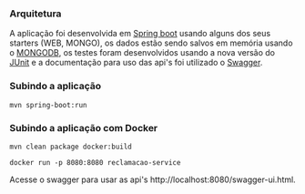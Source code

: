 ### Arquitetura

A aplicação foi desenvolvida em [Spring boot](https://projects.spring.io/spring-boot/) usando alguns dos seus starters (WEB, MONGO), os dados estão sendo salvos em memória usando o [MONGODB](https://github.com/flapdoodle-oss/de.flapdoodle.embed.mongo), os testes foram desenvolvidos usando a nova versão do [JUnit](http://junit.org/junit5/) e a documentação para uso das api's foi utilizado o [Swagger](https://swagger.io/).

### Subindo a aplicação

```
mvn spring-boot:run
```

### Subindo a aplicação com Docker
```
mvn clean package docker:build
```
```
docker run -p 8080:8080 reclamacao-service
```

Acesse o swagger para usar as api's http://localhost:8080/swagger-ui.html.